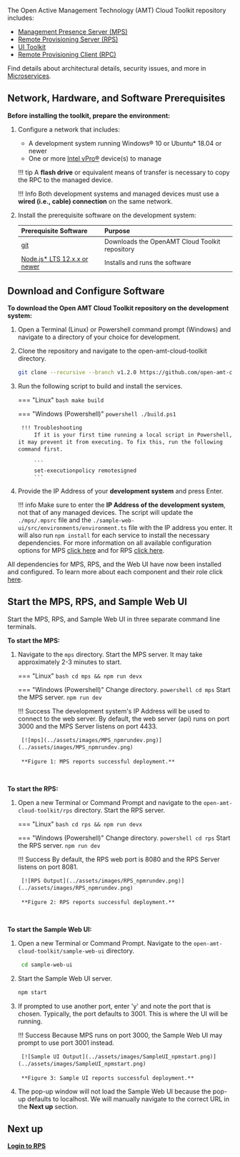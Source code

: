 

The Open Active Management Technology (AMT) Cloud Toolkit repository includes:

- [Management Presence Server (MPS)](../Glossary.md#m)
- [Remote Provisioning Server (RPS)](../Glossary.md#r)
- [UI Toolkit](../Glossary.md#u)
- [Remote Provisioning Client (RPC)](../Glossary.md#r)

Find details about architectural details, security issues, and more in [Microservices](../Microservices/overview.md).

## Network, Hardware, and Software Prerequisites

**Before installing the toolkit, prepare the environment:**

1. Configure a network that includes:

    -  A development system running Windows® 10 or Ubuntu* 18.04 or newer 
    -  One or more [Intel vPro®](https://www.intel.com/content/www/us/en/architecture-and-technology/vpro/what-is-vpro.html) device(s) to manage

    !!! tip
        A **flash drive** or equivalent means of transfer is necessary to copy the RPC to the managed device.

    !!! Info
        Both development systems and managed devices must use a **wired (i.e., cable) connection** on the same network.

2. Install the prerequisite software on the development system:

    | Prerequisite Software | Purpose |
    | :----------- |  :--|
    | [git](https://git-scm.com/downloads)| Downloads the OpenAMT Cloud Toolkit repository | 
    | [Node.js* LTS 12.x.x or newer](https://nodejs.org/) | Installs and runs the software | 

## Download and Configure Software

**To download the Open AMT Cloud Toolkit repository on the development system:**

1. Open a Terminal (Linux) or Powershell command prompt (Windows) and navigate to a directory of your choice for development. 

2. Clone the repository and navigate to the open-amt-cloud-toolkit directory.
    ``` bash
    git clone --recursive --branch v1.2.0 https://github.com/open-amt-cloud-toolkit/open-amt-cloud-toolkit && cd open-amt-cloud-toolkit
    ```

3. Run the following script to build and install the services. 

    === "Linux"
        ``` bash
        make build
        ```

    === "Windows (Powershell)"
        ``` powershell
        ./build.ps1
        ```

        !!! Troubleshooting
            If it is your first time running a local script in Powershell, it may prevent it from executing. To fix this, run the following command first.

            ```
            set-executionpolicy remotesigned
            ```

4. Provide the IP Address of your **development system** and press Enter. 

    !!! info
        Make sure to enter the **IP Address of the development system**, not that of any managed devices. The script will update the `./mps/.mpsrc` file and the `./sample-web-ui/src/environments/environment.ts` file with the IP address you enter. It will also run `npm install` for each service to install the necessary dependencies. For more information on all available configuration options for MPS [click here](../Microservices/MPS/configuration.md) and for RPS [click here](../Microservices/RPS/configuration.md).


All dependencies for MPS, RPS, and the Web UI have now been installed and configured. To learn more about each component and their role click [here](../Microservices/overview.md).

## Start the MPS, RPS, and Sample Web UI

Start the MPS, RPS, and Sample Web UI in three separate command line terminals. 

**To start the MPS:**

1. Navigate to the `mps` directory. Start the MPS server. It may take approximately 2-3 minutes to start.

    === "Linux"
        ``` bash
        cd mps && npm run devx
        ```

    === "Windows (Powershell)"
        Change directory.
        ``` powershell
        cd mps
        ```
        Start the MPS server.
        ```
        npm run dev
        ```

    !!! Success
        The development system's IP Address will be used to connect to the web server. By default, the web server (api) runs on port 3000 and the MPS Server listens on port 4433.

        [![mps](../assets/images/MPS_npmrundev.png)](../assets/images/MPS_npmrundev.png)

        **Figure 1: MPS reports successful deployment.**

    
<br>

**To start the RPS:**

1. Open a new Terminal or Command Prompt and navigate to the `open-amt-cloud-toolkit/rps` directory. Start the RPS server.

    === "Linux"
        ``` bash
        cd rps && npm run devx
        ```

    === "Windows (Powershell)"
        Change directory.
        ``` powershell
        cd rps
        ```
        Start the RPS server.
        ```
        npm run dev
        ```


    !!! Success
        By default, the RPS web port is 8080 and the RPS Server listens on port 8081.

        [![RPS Output](../assets/images/RPS_npmrundev.png)](../assets/images/RPS_npmrundev.png)

        **Figure 2: RPS reports successful deployment.**

<br>

**To start the Sample Web UI:**

1. Open a new Terminal or Command Prompt. Navigate to the `open-amt-cloud-toolkit/sample-web-ui` directory.

    ``` bash
     cd sample-web-ui
    ```

2. Start the Sample Web UI server.

    ```bash
    npm start
    ```

3. If prompted to use another port, enter 'y' and note the port that is chosen. Typically, the port defaults to 3001. This is where the UI will be running.

    !!! Success
        Because MPS runs on port 3000, the Sample Web UI may prompt to use port 3001 instead.

        [![Sample UI Output](../assets/images/SampleUI_npmstart.png)](../assets/images/SampleUI_npmstart.png)

        **Figure 3: Sample UI reports successful deployment.**

4. The pop-up window will not load the Sample Web UI because the pop-up defaults to localhost.  We will manually navigate to the correct URL in the **Next up** section.

## Next up

[**Login to RPS**](../General/loginToRPS.md)

